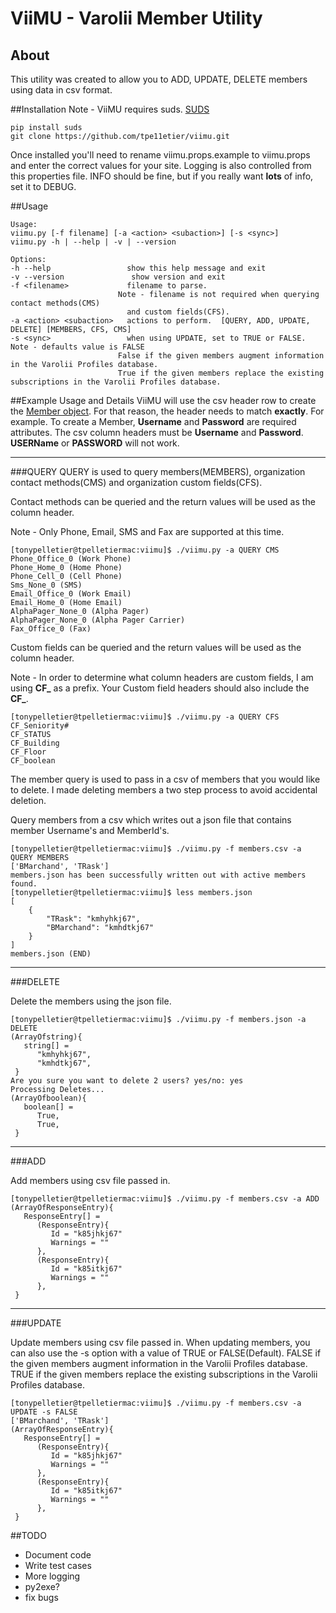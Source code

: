 # ViiMU - Varolii Member Utility

## About

This utility was created to allow you to ADD, UPDATE, DELETE members using data in csv format.

##Installation
Note - ViiMU requires suds.  [SUDS](https://fedorahosted.org/suds/)

    pip install suds
    git clone https://github.com/tpe11etier/viimu.git

Once installed you'll need to rename viimu.props.example to viimu.props and enter the correct values for your site.
Logging is also controlled from this properties file.  INFO should be fine, but if you really want **lots** of info, set it to DEBUG.

##Usage

    Usage:
    viimu.py [-f filename] [-a <action> <subaction>] [-s <sync>]
    viimu.py -h | --help | -v | --version

    Options:
    -h --help                 show this help message and exit
    -v --version               show version and exit
    -f <filename>             filename to parse.
                            Note - filename is not required when querying contact methods(CMS)
                              and custom fields(CFS).
    -a <action> <subaction>   actions to perform.  [QUERY, ADD, UPDATE, DELETE] [MEMBERS, CFS, CMS]
    -s <sync>                 when using UPDATE, set to TRUE or FALSE. Note - defaults value is FALSE
                            False if the given members augment information in the Varolii Profiles database.
                            True if the given members replace the existing subscriptions in the Varolii Profiles database.

##Example Usage and Details
ViiMU will use the csv header row to create the [Member object](https://ws.envoyprofiles.com/WebService/EPAPI_1.0/object/Member.htm).
For that reason, the header needs to match **exactly**.  For example.  To create a Member, **Username** and **Password** are required attributes.
The csv column headers must be **Username** and **Password**.  **USERName** or **PASSWORD** will not work.

---

###QUERY
QUERY is used to query members(MEMBERS), organization contact methods(CMS) and organization custom fields(CFS).

Contact methods can be queried and the return values will be used as the column header.

Note - Only Phone, Email, SMS and Fax are supported at this time.

    [tonypelletier@tpelletiermac:viimu]$ ./viimu.py -a QUERY CMS
    Phone_Office_0 (Work Phone)
    Phone_Home_0 (Home Phone)
    Phone_Cell_0 (Cell Phone)
    Sms_None_0 (SMS)
    Email_Office_0 (Work Email)
    Email_Home_0 (Home Email)
    AlphaPager_None_0 (Alpha Pager)
    AlphaPager_None_0 (Alpha Pager Carrier)
    Fax_Office_0 (Fax)

Custom fields can be queried and the return values will be used as the column header.

Note - In order to determine what column headers are custom fields, I am using **CF_** as a prefix.
Your Custom field headers should also include the **CF_**.

    [tonypelletier@tpelletiermac:viimu]$ ./viimu.py -a QUERY CFS
    CF_Seniority#
    CF_STATUS
    CF_Building
    CF_Floor
    CF_boolean

The member query is used to pass in a csv of members that you would like to delete.  I made deleting members a two step process to avoid
accidental deletion.

Query members from a csv which writes out a json file that contains member Username's and MemberId's.

    [tonypelletier@tpelletiermac:viimu]$ ./viimu.py -f members.csv -a QUERY MEMBERS
    ['BMarchand', 'TRask']
    members.json has been successfully written out with active members found.
    [tonypelletier@tpelletiermac:viimu]$ less members.json
    [
        {
            "TRask": "kmhyhkj67",
            "BMarchand": "kmhdtkj67"
        }
    ]
    members.json (END)

---

###DELETE

Delete the members using the json file.

    [tonypelletier@tpelletiermac:viimu]$ ./viimu.py -f members.json -a DELETE
    (ArrayOfstring){
       string[] =
          "kmhyhkj67",
          "kmhdtkj67",
     }
    Are you sure you want to delete 2 users? yes/no: yes
    Processing Deletes...
    (ArrayOfboolean){
       boolean[] =
          True,
          True,
     }

---

###ADD

Add members using csv file passed in.

    [tonypelletier@tpelletiermac:viimu]$ ./viimu.py -f members.csv -a ADD
    (ArrayOfResponseEntry){
       ResponseEntry[] =
          (ResponseEntry){
             Id = "k85jhkj67"
             Warnings = ""
          },
          (ResponseEntry){
             Id = "k85itkj67"
             Warnings = ""
          },
     }

---

###UPDATE

Update members using csv file passed in.  When updating members, you can also use the -s option with a value of TRUE or FALSE(Default).
FALSE if the given members augment information in the Varolii Profiles database.
TRUE if the given members replace the existing subscriptions in the Varolii Profiles database.

    [tonypelletier@tpelletiermac:viimu]$ ./viimu.py -f members.csv -a UPDATE -s FALSE
    ['BMarchand', 'TRask']
    (ArrayOfResponseEntry){
       ResponseEntry[] =
          (ResponseEntry){
             Id = "k85jhkj67"
             Warnings = ""
          },
          (ResponseEntry){
             Id = "k85itkj67"
             Warnings = ""
          },
     }


##TODO
* Document code
* Write test cases
* More logging
* py2exe?
* fix bugs


